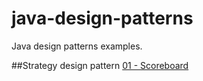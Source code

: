 # java-design-patterns
Java design patterns examples.

##Strategy design pattern
[01 - Scoreboard](./strategy-design-pattern/scoreboard)
